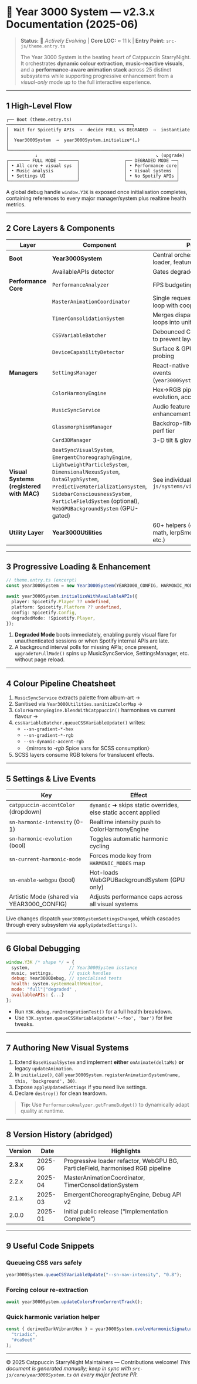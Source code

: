 # 🌌 **Year 3000 System** — v2.3.x Documentation (2025-06)

> **Status:** 🚀 _Actively Evolving_ | **Core LOC:** ≈ 11 k | **Entry Point:** `src-js/theme.entry.ts`
>
> The Year 3000 System is the beating heart of Catppuccin StarryNight. It orchestrates **dynamic colour extraction**, **music-reactive visuals**, and a **performance-aware animation stack** across 25 distinct subsystems while supporting progressive enhancement from a _visual-only_ mode up to the full interactive experience.

---

## 1 High-Level Flow

```text
┌── Boot (theme.entry.ts) ────────────────────────────────────────────────┐
│  Wait for Spicetify APIs  ⇢  decide FULL vs DEGRADED  ⇢  instantiate    │
│  Year3000System  ⇢  year3000System.initialize*(…)                      │
└─────────────────────────────────────────────────────────────────────────┘
           ↓                                             ↘ (upgrade)
┌──────── FULL MODE ───────┐                 ┌── DEGRADED MODE ──┐
│ • All core + visual sys  │                 │ • Performance core│
│ • Music analysis         │                 │ • Visual systems  │
│ • Settings UI            │                 │ • No Spotify APIs │
└──────────────────────────┘                 └───────────────────┘
```

A global debug handle `window.Y3K` is exposed once initialisation completes, containing references to every major manager/system plus realtime health metrics.

---

## 2 Core Layers & Components

| Layer                                    | Component                                                                                                                                                                                                                                                               | Purpose                                                                  | Location                                    |
| ---------------------------------------- | ----------------------------------------------------------------------------------------------------------------------------------------------------------------------------------------------------------------------------------------------------------------------- | ------------------------------------------------------------------------ | ------------------------------------------- |
| **Boot**                                 | **Year3000System**                                                                                                                                                                                                                                                      | Central orchestrator, progressive loader, feature toggles                | `src-js/core/year3000System.ts`             |
|                                          | AvailableAPIs detector                                                                                                                                                                                                                                                  | Gates degraded/full modes                                                | inline in **Year3000System**                |
| **Performance Core**                     | `PerformanceAnalyzer`                                                                                                                                                                                                                                                   | FPS budgeting & frame stats                                              | `src-js/core/PerformanceAnalyzer.ts`        |
|                                          | `MasterAnimationCoordinator`                                                                                                                                                                                                                                            | Single requestAnimationFrame loop with cooperative scheduling            | `src-js/core/MasterAnimationCoordinator.ts` |
|                                          | `TimerConsolidationSystem`                                                                                                                                                                                                                                              | Merges disparate setInterval loops into unified cadence                  | `src-js/core/TimerConsolidationSystem.ts`   |
|                                          | `CSSVariableBatcher`                                                                                                                                                                                                                                                    | Debounced CSS variable writes to prevent layout thrash                   | `src-js/core/CSSVariableBatcher.ts`         |
|                                          | `DeviceCapabilityDetector`                                                                                                                                                                                                                                              | Surface & GPU capability probing                                         | `src-js/core/DeviceCapabilityDetector.ts`   |
| **Managers**                             | `SettingsManager`                                                                                                                                                                                                                                                       | React-native settings UI + live events (`year3000SystemSettingsChanged`) | `src-js/managers/SettingsManager.ts`        |
|                                          | `ColorHarmonyEngine`                                                                                                                                                                                                                                                    | Hex→RGB pipeline, harmonic evolution, accessibility checks               | `src-js/systems/ColorHarmonyEngine.ts`      |
|                                          | `MusicSyncService`                                                                                                                                                                                                                                                      | Audio feature extraction, BPM enhancement                                | `src-js/services/MusicSyncService.ts`       |
|                                          | `GlassmorphismManager`                                                                                                                                                                                                                                                  | Backdrop-filter tuning based on perf tier                                | `src-js/managers/GlassmorphismManager.ts`   |
|                                          | `Card3DManager`                                                                                                                                                                                                                                                         | 3-D tilt & glow for playlist cards                                       | `src-js/managers/Card3DManager.ts`          |
| **Visual Systems (registered with MAC)** | `BeatSyncVisualSystem`, `EmergentChoreographyEngine`, `LightweightParticleSystem`, `DimensionalNexusSystem`, `DataGlyphSystem`, `PredictiveMaterializationSystem`, `SidebarConsciousnessSystem`, `ParticleFieldSystem` (optional), `WebGPUBackgroundSystem` (GPU-gated) | See individual files under `src-js/systems/visual/`                      |
| **Utility Layer**                        | **Year3000Utilities**                                                                                                                                                                                                                                                   | 60+ helpers (color spaces, beat math, lerpSmooth, throttling, etc.)      | `src-js/utils/Year3000Utilities.ts`         |

---

## 3 Progressive Loading & Enhancement

```ts
// theme.entry.ts (excerpt)
const year3000System = new Year3000System(YEAR3000_CONFIG, HARMONIC_MODES);

await year3000System.initializeWithAvailableAPIs({
  player: Spicetify.Player ?? undefined,
  platform: Spicetify.Platform ?? undefined,
  config: Spicetify.Config,
  degradedMode: !Spicetify.Player,
});
```

1. **Degraded Mode** boots immediately, enabling purely visual flare for unauthenticated sessions or when Spotify internal APIs are late.
2. A background interval polls for missing APIs; once present, `upgradeToFullMode()` spins up MusicSyncService, SettingsManager, etc. without page reload.

---

## 4 Colour Pipeline Cheatsheet

1. `MusicSyncService` extracts palette from album-art →
2. Sanitised via `Year3000Utilities.sanitizeColorMap` →
3. `ColorHarmonyEngine.blendWithCatppuccin()` harmonises vs current flavour →
4. `cssVariableBatcher.queueCSSVariableUpdate()` writes:
   - `--sn-gradient-*-hex`
   - `--sn-gradient-*-rgb`
   - `--sn-dynamic-accent-rgb`
   - 〈mirrors to _-rgb_ Spice vars for SCSS consumption〉
5. SCSS layers consume RGB tokens for translucent effects.

---

## 5 Settings & Live Events

| Key                                        | Effect                                                         |
| ------------------------------------------ | -------------------------------------------------------------- |
| `catppuccin-accentColor` (dropdown)        | `dynamic` ➜ skips static overrides, else static accent applied |
| `sn-harmonic-intensity` (0-1)              | Realtime intensity push to ColorHarmonyEngine                  |
| `sn-harmonic-evolution` (bool)             | Toggles automatic harmonic cycling                             |
| `sn-current-harmonic-mode`                 | Forces mode key from `HARMONIC_MODES` map                      |
| `sn-enable-webgpu` (bool)                  | Hot-loads WebGPUBackgroundSystem (GPU only)                    |
| Artistic Mode (shared via YEAR3000_CONFIG) | Adjusts performance caps across all visual systems             |

Live changes dispatch `year3000SystemSettingsChanged`, which cascades through every subsystem via `applyUpdatedSettings()`.

---

## 6 Global Debugging

```js
window.Y3K /* shape */ = {
  system,               // Year3000System instance
  music, settings,      // quick handles
  debug: Year3000Debug, // specialised tests
  health: system.systemHealthMonitor,
  mode: "full"|"degraded" ,
  availableAPIs: {...}
};
```

- Run `Y3K.debug.runIntegrationTest()` for a full health breakdown.
- Use `Y3K.system.queueCSSVariableUpdate('--foo', 'bar')` for live tweaks.

---

## 7 Authoring New Visual Systems

1. Extend `BaseVisualSystem` and implement **either** `onAnimate(deltaMs)` **or** legacy `updateAnimation`.
2. In `initialize()`, call `year3000System.registerAnimationSystem(name, this, 'background', 30)`.
3. Expose `applyUpdatedSettings` if you need live settings.
4. Declare `destroy()` for clean teardown.

> **Tip:** Use `PerformanceAnalyzer.getFrameBudget()` to dynamically adapt quality at runtime.

---

## 8 Version History (abridged)

| Version   | Date    | Highlights                                                                     |
| --------- | ------- | ------------------------------------------------------------------------------ |
| **2.3.x** | 2025-06 | Progressive loader refactor, WebGPU BG, ParticleField, harmonised RGB pipeline |
| 2.2.x     | 2025-04 | MasterAnimationCoordinator, TimerConsolidationSystem                           |
| 2.1.x     | 2025-03 | EmergentChoreographyEngine, Debug API v2                                       |
| 2.0.0     | 2025-01 | Initial public release (“Implementation Complete”)                             |

---

## 9 Useful Code Snippets

### Queueing CSS vars safely

```ts
year3000System.queueCSSVariableUpdate("--sn-nav-intensity", "0.8");
```

### Forcing colour re-extraction

```ts
await year3000System.updateColorsFromCurrentTrack();
```

### Quick harmonic variation helper

```ts
const { derivedDarkVibrantHex } = year3000System.evolveHarmonicSignature(
  "triadic",
  "#ca9ee6"
);
```

---

© 2025 Catppuccin StarryNight Maintainers — Contributions welcome!
_This document is generated manually; keep in sync with `src-js/core/year3000System.ts` on every major feature PR._
